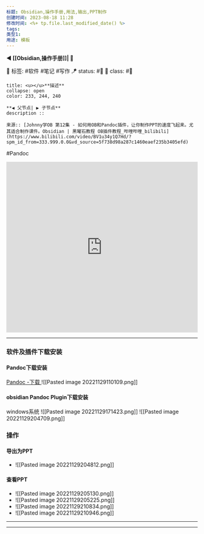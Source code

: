 ```yaml
---
标题: Obsidian,操作手册,用法,输出,PPT制作
创建时间: 2023-08-18 11:28
修改时间: <%+ tp.file.last_modified_date() %>
tags: 
类型1: 
用途: 模板
---
```

**◀️ [[Obsidian,操作手册]]| 📎** 

🧩 标签: #软件 #笔记 #写作
🪁 status: #🔖 
🎏 class: #📸 

```ad-info
title: <u></u>**描述**
collapse: open
color: 233, 244, 240

**◀️ 父节点| ▶️ 子节点** 
description :: 

来源:: [Johnny学OB 第12集 - 如何用OB和Pandoc插件，让你制作PPT的速度飞起来。尤其适合制作课件。Obsidian | 黑曜石教程 OB插件教程_哔哩哔哩_bilibili](https://www.bilibili.com/video/BV1u34y1Q7Hd/?spm_id_from=333.999.0.0&vd_source=5f738d98a287c1460eaef235b3405efd)
```

#Pandoc 

<iframe src="https://player.bilibili.com/player.html?aid=805365447&bvid=BV1u34y1Q7Hd&cid=402246618&page=1" scrolling="no" border="0" frameborder="no" framespacing="0" allowfullscreen="true" width="100%" height="450px%"> </iframe>

---


### 软件及插件下载安装
#### Pandoc下载安装
[Pandoc -下载 ](https://pandoc.org/installing.html) 
![[Pasted image 20221129110109.png]]

#### obsidian Pandoc Plugin下载安装
windows系统
![[Pasted image 20221129171423.png]]
![[Pasted image 20221129204709.png]]
### 操作
#### 导出为PPT
- ![[Pasted image 20221129204812.png]]
#### 查看PPT
- ![[Pasted image 20221129205130.png]]
- ![[Pasted image 20221129205225.png]]
- ![[Pasted image 20221129210834.png]]
- ![[Pasted image 20221129210946.png]]

---



---